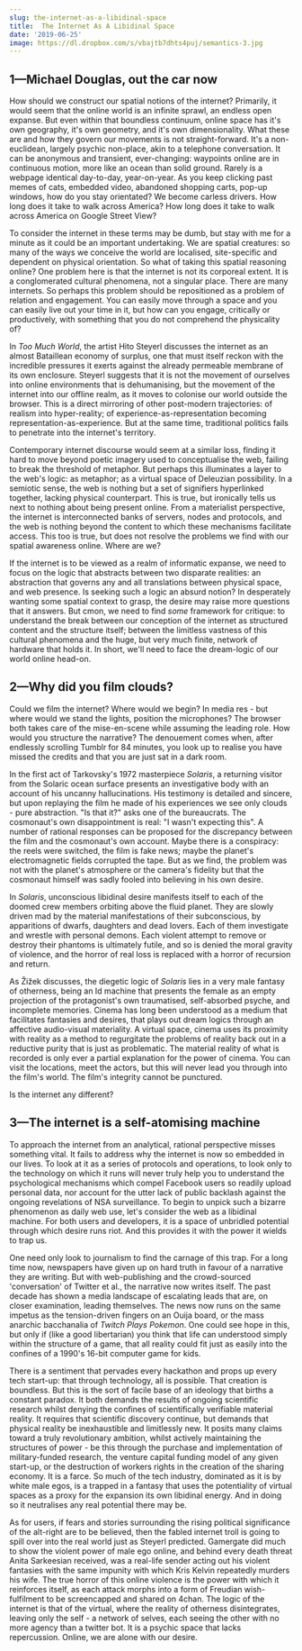 ```yaml
---
slug: the-internet-as-a-libidinal-space
title:  The Internet As A Libidinal Space
date: '2019-06-25'
image: https://dl.dropbox.com/s/vbajtb7dhts4puj/semantics-3.jpg
---
```


## 1—Michael Douglas, out the car now

How should we construct our spatial notions of the internet? Primarily, it would seem that the online world is an infinite sprawl, an endless open expanse. But even within that boundless continuum, online space has it's own geography, it's own geometry, and it's own dimensionality. What these are and how they govern our movements is not straight-forward. It's a non-euclidean, largely psychic non-place, akin to a telephone conversation. It can be anonymous and transient, ever-changing: waypoints online are in continuous motion, more like an ocean than solid ground. Rarely is a webpage identical day-to-day, year-on-year. As you keep clicking past memes of cats, embedded video, abandoned shopping carts, pop-up windows, how do you stay orientated? We become carless drivers. How long does it take to walk across America? How long does it take to walk across America on Google Street View?

To consider the internet in these terms may be dumb, but stay with me for a minute as it could be an important undertaking. We are spatial creatures: so many of the ways we conceive the world are localised, site-specific and dependent on physical orientation. So what of taking this spatial reasoning online? One problem here is that the internet is not its corporeal extent. It is a conglomerated cultural phenomena, not a singular place. There are many internets. So perhaps this problem should be repositioned as a problem of relation and engagement. You can easily move through a space and you can easily live out your time in it, but how can you engage, critically or productively, with something that you do not comprehend the physicality of?

In _Too Much World_, the artist Hito Steyerl discusses the internet as an almost Bataillean economy of surplus, one that must itself reckon with the incredible pressures it exerts against the already permeable membrane of its own enclosure. Steyerl suggests that it is not the movement of ourselves into online environments that is dehumanising, but the movement of the internet into our offline realm, as it moves to colonise our world outside the browser. This is a direct mirroring of other post-modern trajectories: of realism into hyper-reality; of experience-as-representation becoming representation-as-experience. But at the same time, traditional politics fails to penetrate into the internet's territory.

Contemporary internet discourse would seem at a similar loss, finding it hard to move beyond poetic imagery used to conceptualise the web, failing to break the threshold of metaphor. But perhaps this illuminates a layer to the web's logic: as metaphor; as a virtual space of Deleuzian possibility. In a semiotic sense, the web is nothing but a set of signifiers hyperlinked together, lacking physical counterpart. This is true, but ironically tells us next to nothing about being present online. From a materialist perspective, the internet is interconnected banks of servers, nodes and protocols, and the web is nothing beyond the content to which these mechanisms facilitate access. This too is true, but does not resolve the problems we find with our spatial awareness online. Where are we?

If the internet is to be viewed as a realm of informatic expanse, we need to focus on the logic that abstracts between two disparate realities: an abstraction that governs any and all translations between physical space, and web presence. Is seeking such a logic an absurd notion? In desperately wanting some spatial context to grasp, the desire may raise more questions that it answers. But cmon, we need to find _some_ framework for critique: to understand the break between our conception of the internet as structured content and the structure itself; between the limitless vastness of this cultural phenomena and the huge, but very much finite, network of hardware that holds it. In short, we'll need to face the dream-logic of our world online head-on.

## 2—Why did you film clouds?

Could we film the internet? Where would we begin? In media res - but where would we stand the lights, position the microphones? The browser both takes care of the mise-en-scene while assuming the leading role. How
would you structure the narrative? The denouement comes when, after endlessly scrolling Tumblr for 84 minutes, you look up to realise you have missed the credits and that you are just sat in a dark room.

In the first act of Tarkovsky's 1972 masterpiece _Solaris_, a returning visitor from the Solaric ocean surface presents an investigative body with an account of his uncanny hallucinations. His testimony is detailed and sincere, but upon replaying the film he made of his experiences we see only clouds - pure abstraction. "Is that it?" asks one of the bureaucrats. The cosmonaut's own disappointment is real: "I wasn't expecting this". A number of rational responses can be proposed for the discrepancy between the film and the cosmonaut's own account. Maybe there is a conspiracy: the reels were switched, the film is fake news; maybe the planet's electromagnetic fields corrupted the tape. But as we find, the problem was not with the planet's atmosphere or the camera's fidelity but that the cosmonaut himself was sadly fooled into believing in his own desire.

In _Solaris_, unconscious libidinal desire manifests itself to each of the doomed crew members orbiting above the fluid planet. They are slowly driven mad by the material manifestations of their subconscious, by apparitions of dwarfs, daughters and dead lovers. Each of them investigate and wrestle with personal demons. Each violent attempt to remove or destroy their phantoms is ultimately futile, and so is denied the moral gravity of violence, and the horror of real loss is replaced with a horror of recursion and return.

As Žižek discusses, the diegetic logic of _Solaris_ lies in a very male fantasy of otherness, being an Id machine that presents the female as an empty projection of the protagonist's own traumatised, self-absorbed psyche, and incomplete memories. Cinema has long been understood as a medium that facilitates fantasies and desires, that plays out dream logics through an affective audio-visual materiality. A virtual space, cinema uses its proximity with reality as a method to regurgitate the problems of reality back out in a reductive purity that is just as problematic. The material reality of what is recorded is only ever a partial explanation for the power of cinema. You can visit the locations, meet the actors, but this will never lead you through into the film's world. The film's integrity cannot be punctured.

Is the internet any different?

## 3—The internet is a self-atomising machine

To approach the internet from an analytical, rational perspective misses something vital. It fails to address why the internet is now so embedded in our lives. To look at it as a series of protocols and operations, to look only to the technology on which it runs will never truly help you to understand the psychological mechanisms which compel Facebook users so readily upload personal data, nor account for the utter lack of public backlash against the ongoing revelations of NSA surveillance. To begin to unpick such a bizarre phenomenon as daily web use, let's consider the web as a libidinal machine. For both users and developers, it is a space of unbridled potential through which desire runs riot. And this provides it with the power it wields to trap us.

One need only look to journalism to find the carnage of this trap. For a long time now, newspapers have given up on hard truth in favour of a narrative they are writing. But with web-publishing and the crowd-sourced 'conversation' of Twitter et al., the narrative now writes itself. The past decade has shown a media landscape of escalating leads that are, on closer examination, leading themselves. The news now runs on the same impetus as the tension-driven fingers on an Ouija board, or the mass anarchic bacchanalia of _Twitch Plays Pokemon_. One could see hope in this, but only if (like a good libertarian) you think that life can understood simply within the structure of a game, that all reality could fit just as easily into the confines of a 1990's 16-bit computer game for kids.

There is a sentiment that pervades every hackathon and props up every tech start-up: that through technology, all is possible. That creation is boundless. But this is the sort of facile base of an ideology that births a constant paradox. It both demands the results of ongoing scientific research whilst denying the confines of scientifically verifiable material reality. It requires that scientific discovery continue, but demands that physical reality be inexhaustible and limitlessly new. It posits many claims toward a truly revolutionary ambition, whilst actively maintaining the structures of power - be this through the purchase and implementation of military-funded research, the venture capital funding model of any given start-up, or the destruction of workers rights in the creation of the sharing economy. It is a farce. So much of the tech industry, dominated as it is by white male egos, is a trapped in a fantasy that uses the potentiality of virtual spaces as a proxy for the expansion its own libidinal energy. And in doing so it neutralises any real potential there may be.

As for users, if fears and stories surrounding the rising political significance of the alt-right are to be believed, then the fabled internet troll is going to spill over into the real world just as Steyerl predicted. Gamergate did much to show the violent power of male ego online, and behind every death threat Anita Sarkeesian received, was a real-life sender acting out his violent fantasies with the same impunity with which Kris Kelvin repeatedly murders his wife. The true horror of this online violence is the power with which it reinforces itself, as each attack morphs into a form of Freudian wish-fulfilment to be screencapped and shared on 4chan. The logic of the internet is that of the virtual, where the reality of otherness disintegrates, leaving only the self - a network of selves, each seeing the other with no more agency than a twitter bot. It is a psychic space that lacks repercussion. Online, we are alone with our desire.
